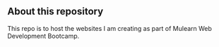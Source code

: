 ## About this repository
This repo is to host the websites I am creating as part of Mulearn Web Development Bootcamp.
